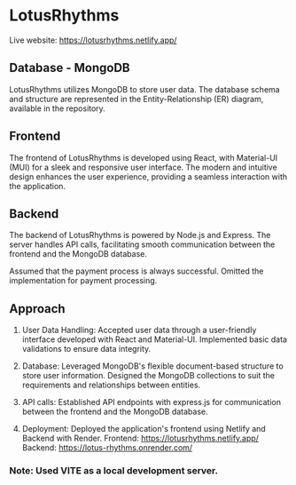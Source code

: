 # LotusRhythms 

Live website: https://lotusrhythms.netlify.app/

## Database - MongoDB
LotusRhythms utilizes MongoDB to store user data. The database schema and structure are represented in the Entity-Relationship (ER) diagram, available in the repository.

## Frontend
The frontend of LotusRhythms is developed using React, with Material-UI (MUI) for a sleek and responsive user interface. The modern and intuitive design enhances the user experience, providing a seamless interaction with the application.

## Backend
The backend of LotusRhythms is powered by Node.js and Express. The server handles API calls, facilitating smooth communication between the frontend and the MongoDB database.

Assumed that the payment process is always successful.
Omitted the implementation for payment processing.

## Approach
1. User Data Handling:
Accepted user data through a user-friendly interface developed with React and Material-UI.
Implemented basic data validations to ensure data integrity.

2. Database:
Leveraged MongoDB's flexible document-based structure to store user information.
Designed the MongoDB collections to suit the requirements and relationships between entities.

3. API calls:
Established API endpoints with express.js for communication between the frontend and the MongoDB database.

4. Deployment:
Deployed the application's frontend using Netlify and Backend with Render.
Frontend: https://lotusrhythms.netlify.app/
Backend: https://lotus-rhythms.onrender.com/

### Note: Used VITE as a local development server.
